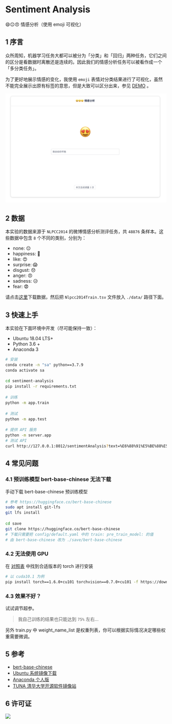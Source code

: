 # Sentiment Analysis

😄😐😠 情感分析（使用 emoji 可视化）

## 1 序言

众所周知，机器学习任务大都可以被分为「分类」和「回归」两种任务，它们之间的区分是看数据时离散还是连续的。因此我们的情感分析任务可以被看作成一个「多分类任务」。

为了更好地展示情感的变化，我使用 `emoji` 表情对分类结果进行了可视化，虽然不能完全展示出原有标签的意思，但是大致可以区分出来，参见 [DEMO](https://www.dovolopor.com/sentiment-analysis) 。

![Sentiment Analysis](./data/sentiment-analysis-v0.1.0.png)

## 2 数据

本实验的数据来源于 `NLPCC2014` 的微博情感分析测评任务，共 `48876` 条样本。这些数据中包含 `8` 个不同的类别，分别为：

- none: 😐
- happiness: 🥰
- like: 😍
- surprise: 😱
- disgust: 😞
- anger: 😠️
- sadness: 😥
- fear: 😨

请点击[这里](https://github.com/DinghaoXi/chinese-sentiment-datasets)下载数据，然后把 `Nlpcc2014Train.tsv` 文件放入 `./data/` 路径下面。

## 3 快速上手

本实验在下面环境中开发（尽可能保持一致）：

- Ubuntu 18.04 LTS+
- Python 3.6 +
- Anaconda 3

```bash
# 安装
conda create -n "sa" python==3.7.9
conda activate sa

cd sentiment-analysis
pip install -r requirements.txt

# 训练
python -m app.train

# 测试
python -m app.test

# 提供 API 服务
python -m server.app
# 测试 API
curl http://127.0.0.1:8012/sentimentAnalysis?text=%E6%88%91%E5%BE%88%E5%BC%80%E5%BF%83
```


## 4 常见问题

### 4.1 预训练模型 bert-base-chinese 无法下载

手动下载 bert-base-chinese 预训练模型
```bash
# 参考 https://huggingface.co/bert-base-chinese
sudo apt install git-lfs
git lfs install

cd save
git clone https://huggingface.co/bert-base-chinese
# 下载只需要把 config/default.yaml 中的 train: pre_train_model: 的值
# 由 bert-base-chinese 改为 ./save/bert-base-chinese 
```
### 4.2 无法使用 GPU

在 [对照表](https://pytorch.org/get-started/previous-versions/) 中找到合适版本的 torch 进行安装
```bash
# 以 cuda10.1 为例
pip install torch==1.6.0+cu101 torchvision==0.7.0+cu101 -f https://download.pytorch.org/whl/torch_stable.html
```

### 4.3 效果不好？

试试调节超参。

> 我自己训练的结果也只能达到 `75%` 左右...

另外 train.py 中 weight_name_list 是权重列表，你可以根据实际情况决定哪些权重需要微调。

## 5 参考

- [bert-base-chinese](https://huggingface.co/bert-base-chinese/tree/main)
- [Ubuntu 系统镜像下载](https://cn.ubuntu.com/download)
- [Anaconda 个人版](https://www.anaconda.com/products/individual#)
- [TUNA 清华大学开源软件镜像站](https://mirrors.tuna.tsinghua.edu.cn/)

## 6 许可证

[![](https://award.dovolopor.com?lt=License&rt=MIT&rbc=green)](./LICENSE)
